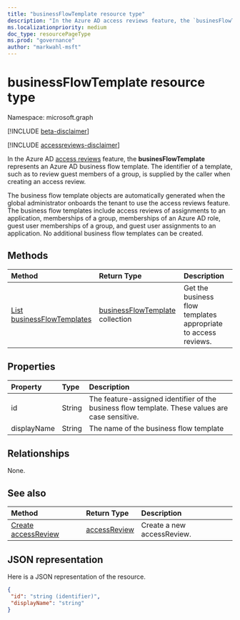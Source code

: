 ```yaml
---
title: "businessFlowTemplate resource type"
description: "In the Azure AD access reviews feature, the `businesFlowTemplate` represents an Azure AD business flow template. The identifier of a template, such as to review guest members of a group, is supplied by the caller when creating an access review."
ms.localizationpriority: medium
doc_type: resourcePageType
ms.prod: "governance"
author: "markwahl-msft"
---
```


# businessFlowTemplate resource type

Namespace: microsoft.graph

[!INCLUDE [beta-disclaimer](../../includes/beta-disclaimer.md)]

[!INCLUDE [accessreviews-disclaimer](../../includes/accessreviews-disclaimer.md)]

In the Azure AD [access reviews](accessreviews-root.md) feature, the **businesFlowTemplate** represents an Azure AD business flow template. The identifier of a template, such as to review guest members of a group, is supplied by the caller when creating an access review.

The business flow template objects are automatically generated when the global administrator onboards the tenant to use the access reviews feature.  The business flow templates include access reviews of assignments to an application, memberships of a group, memberships of an Azure AD role, guest user memberships of a group, and guest user assignments to an application. No additional business flow templates can be created.


## Methods

| Method		   | Return Type	|Description|
|:---------------|:--------|:----------|
|[List businessFlowTemplates](../api/businessflowtemplate-list.md) | [businessFlowTemplate](businessflowtemplate.md) collection| Get the business flow templates appropriate to access reviews.|

## Properties
| Property	   | Type	|Description|
|:---------------|:--------|:----------|
| id                     |String                | The feature-assigned identifier of the business flow template. These values are case sensitive.                                      |
| displayName            |String                | The name of the business flow template                                                             |


## Relationships

None.

## See also

| Method		   | Return Type	|Description|
|:---------------|:--------|:----------|
|[Create accessReview](../api/accessreview-create.md) |	[accessReview](accessreview.md) |	Create a new accessReview. |


## JSON representation

Here is a JSON representation of the resource.

<!-- {
  "blockType": "resource",
  "optionalProperties": [

  ],
  "@odata.type": "microsoft.graph.businessFlowTemplate"
}-->

```json
{
 "id": "string (identifier)",
 "displayName": "string"
}

```

<!--
{
  "type": "#page.annotation",
  "description": "businessFlowTemplate resource",
  "keywords": "",
  "section": "documentation",
  "tocPath": "",
  "suppressions": []
}
-->


